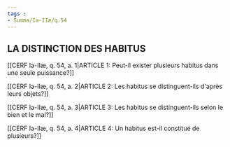 ```yaml
---
tags : 
- Summa/Ia-IIæ/q.54
---
```


## LA DISTINCTION DES HABITUS

[[CERF Ia-IIæ, q. 54, a. 1|ARTICLE 1: Peut-il exister plusieurs habitus dans une seule puissance?]]

[[CERF Ia-IIæ, q. 54, a. 2|ARTICLE 2: Les habitus se distinguent-ils d'après leurs objets?]]

[[CERF Ia-IIæ, q. 54, a. 3|ARTICLE 3: Les habitus se distinguent-ils selon le bien et le mal?]]

[[CERF Ia-IIæ, q. 54, a. 4|ARTICLE 4: Un habitus est-il constitué de plusieurs?]]


